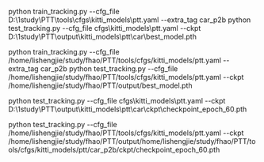 
python train_tracking.py --cfg_file D:\1study\PTT\tools\cfgs\kitti_models\ptt.yaml --extra_tag car_p2b
python test_tracking.py --cfg_file cfgs\kitti_models\ptt.yaml --ckpt D:\1study\PTT\output\kitti_models\ptt\car\best_model.pth

python train_tracking.py --cfg_file /home/lishengjie/study/fhao/PTT/tools/cfgs/kitti_models/ptt.yaml --extra_tag car_p2b
python test_tracking.py --cfg_file /home/lishengjie/study/fhao/PTT/tools/cfgs/kitti_models/ptt.yaml --ckpt /home/lishengjie/study/fhao/PTT/output/best_model.pth


python test_tracking.py --cfg_file cfgs\kitti_models\ptt.yaml --ckpt D:\1study\PTT\output\kitti_models\ptt\car\ckpt\checkpoint_epoch_60.pth



python test_tracking.py --cfg_file /home/lishengjie/study/fhao/PTT/tools/cfgs/kitti_models/ptt.yaml --ckpt /home/lishengjie/study/fhao/PTT/output/home/lishengjie/study/fhao/PTT/tools/cfgs/kitti_models/ptt/car_p2b/ckpt/checkpoint_epoch_60.pth
